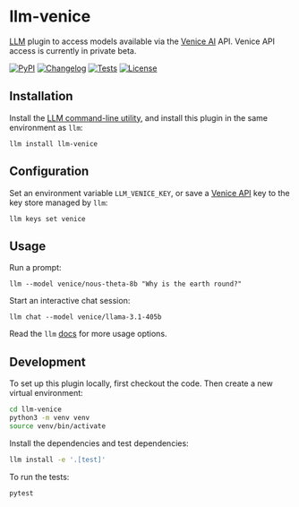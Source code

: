 # llm-venice

[LLM](https://llm.datasette.io/) plugin to access models available via the [Venice AI](https://venice.ai/) API.
Venice API access is currently in private beta.

[![PyPI](https://img.shields.io/pypi/v/llm-venice.svg)](https://pypi.org/project/llm-venice/)
[![Changelog](https://img.shields.io/github/v/release/ar-jan/llm-venice?label=changelog)](https://github.com/ar-jan/llm-venice/releases)
[![Tests](https://github.com/ar-jan/llm-venice/actions/workflows/test.yml/badge.svg)](https://github.com/ar-jan/llm-venice/actions/workflows/test.yml)
[![License](https://img.shields.io/badge/license-Apache%202.0-blue.svg)](https://github.com/ar-jan/llm-venice/blob/main/LICENSE)


## Installation

Install the [LLM command-line utility](https://llm.datasette.io/en/stable/setup.html), and install this plugin in the same environment as `llm`:

`llm install llm-venice`


## Configuration

Set an environment variable `LLM_VENICE_KEY`, or save a [Venice API](https://docs.venice.ai/) key to the key store managed by `llm`:

`llm keys set venice`


## Usage

Run a prompt:

`llm --model venice/nous-theta-8b "Why is the earth round?"`

Start an interactive chat session:

`llm chat --model venice/llama-3.1-405b`

Read the `llm` [docs](https://llm.datasette.io/en/stable/usage.html) for more usage options.


## Development

To set up this plugin locally, first checkout the code. Then create a new virtual environment:

```bash
cd llm-venice
python3 -m venv venv
source venv/bin/activate
```

Install the dependencies and test dependencies:

```bash
llm install -e '.[test]'
```

To run the tests:
```bash
pytest
```
